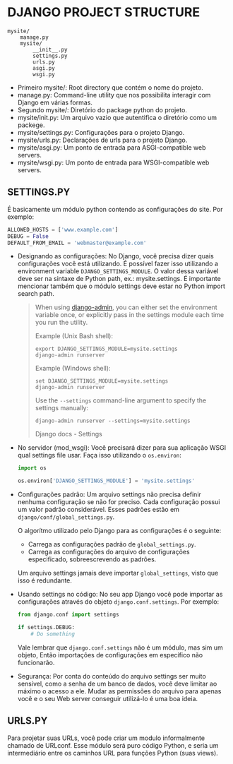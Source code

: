 # DJANGO PROJECT STRUCTURE

```
mysite/
    manage.py
    mysite/
        __init__.py
        settings.py
        urls.py
        asgi.py
        wsgi.py
```

* Primeiro mysite/: Root directory que contém o nome do projeto.
* manage.py: Command-line utility que nos possibilita interagir com Django em várias formas.
* Segundo mysite/: Diretório do package python do projeto.
* mysite/init.py: Um arquivo vazio que autentifica o diretório como um packege.
* mysite/settings.py: Configurações para o projeto Django.
* mysite/urls.py: Declarações de urls para o projeto Django.
* mysite/asgi.py: Um ponto de entrada para ASGI-compatible web servers.
* mysite/wsgi.py: Um ponto de entrada para WSGI-compatible web servers.



## SETTINGS.PY

É basicamente um módulo python contendo as configurações do site. Por exemplo:

```python
ALLOWED_HOSTS = ['www.example.com']
DEBUG = False
DEFAULT_FROM_EMAIL = 'webmaster@example.com'
```

* Designando as configurações: No Django, você precisa dizer quais configurações você está utilizando. É possível fazer isso utilizando a environment variable `DJANGO_SETTINGS_MODULE`. O valor dessa variável deve ser na sintaxe de Python path, ex.: mysite.settings. É importante mencionar também que o módulo settings deve estar no Python import search path.

  > When using [django-admin](https://docs.djangoproject.com/en/3.2/ref/django-admin/), you can either set the environment variable once, or explicitly pass in the settings module each time you run the utility.
  >
  > Example (Unix Bash shell):
  >
  > ```
  > export DJANGO_SETTINGS_MODULE=mysite.settings
  > django-admin runserver
  > ```
  >
  > Example (Windows shell):
  >
  > ```
  > set DJANGO_SETTINGS_MODULE=mysite.settings
  > django-admin runserver
  > ```
  >
  > Use the `--settings` command-line argument to specify the settings manually:
  >
  > ```
  > django-admin runserver --settings=mysite.settings
  > ```
  >
  > Django docs - Settings

  

* No servidor (mod_wsgi): Você precisará dizer para sua aplicação WSGI qual settings file usar. Faça isso utilizando o `os.environ`:

  ```python
  import os
  
  os.environ['DJANGO_SETTINGS_MODULE'] = 'mysite.settings'
  ```

* Configurações padrão: Um arquivo settings não precisa definir nenhuma configuração se não for preciso. Cada configuração possui um valor padrão considerável. Esses padrões estão em `django/conf/global_settings.py`.

  O algorítmo utilizado pelo Django para as configurações é o seguinte:

  * Carrega as configurações padrão de `global_settings.py`.
  * Carrega as configurações do arquivo de configurações especificado, sobreescrevendo as padrões.

  Um arquivo settings jamais deve importar `global_settings`, visto que isso é redundante.

* Usando settings no código: No seu app Django você pode importar as configurações através do objeto `django.conf.settings`. Por exemplo: 

  ```python
  from django.conf import settings
  
  if settings.DEBUG:
      # Do something
  ```

  Vale lembrar que `django.conf.settings` não é um módulo, mas sim um objeto, Então importações de configurações em específico não funcionarão.

* Segurança: Por conta do conteúdo do arquivo settings ser muito sensível, como a senha de um banco de dados, você deve limitar ao máximo o acesso a ele. Mudar as permissões do arquivo para apenas você e o seu Web server conseguir utilizá-lo é uma boa ideia.



## URLS.PY

Para projetar suas URLs, você pode criar um modulo informalmente chamado de URLconf. Esse módulo será puro código Python, e seria um intermediário entre os caminhos URL para funções Python (suas views).


